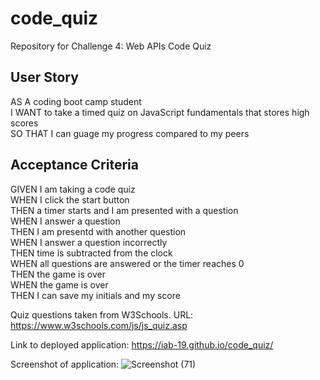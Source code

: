 # code_quiz
Repository for Challenge 4: Web APIs Code Quiz  
  
## User Story

AS A coding boot camp student  
I WANT to take a timed quiz on JavaScript fundamentals that stores high scores  
SO THAT I can guage my progress compared to my peers  
  
## Acceptance Criteria
GIVEN I am taking a code quiz  
WHEN I click the start button  
THEN a timer starts and I am presented with a question  
WHEN I answer a question  
THEN I am presentd with another question  
WHEN I answer a question incorrectly  
THEN time is subtracted from the clock  
WHEN all questions are answered or the timer reaches 0  
THEN the game is over  
WHEN the game is over  
THEN I can save my initials and my score


Quiz questions taken from W3Schools. URL: https://www.w3schools.com/js/js_quiz.asp 

Link to deployed application: https://iab-19.github.io/code_quiz/  

Screenshot of application:
![Screenshot (71)](https://github.com/iab-19/code_quiz/assets/132946236/49a046c5-aee6-4a80-9881-36d26de3eb53)
